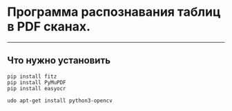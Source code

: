 # Программа распознавания таблиц в PDF сканах.


---

## Что нужно установить

```
pip install fitz
pip install PyMuPDF
pip install easyocr

udo apt-get install python3-opencv
```

